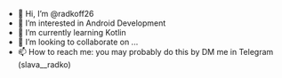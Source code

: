 - 👋 Hi, I’m @radkoff26
- 👀 I’m interested in Android Development
- 🌱 I’m currently learning Kotlin
- 💞️ I’m looking to collaborate on ...
- 📫 How to reach me: you may probably do this by DM me in Telegram (slava__radko)

<!---
radkoff26/radkoff26 is a ✨ special ✨ repository because its `README.md` (this file) appears on your GitHub profile.
You can click the Preview link to take a look at your changes.
--->

